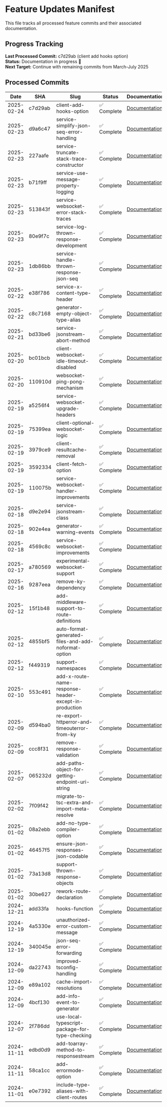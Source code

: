 # Feature Updates Manifest

This file tracks all processed feature commits and their associated documentation.

## Progress Tracking
  
**Last Processed Commit:** c7d29ab (client add hooks option)  
**Status:** Documentation in progress 🔄  
**Next Target:** Continue with remaining commits from March-July 2025

## Processed Commits

| Date | SHA | Slug | Status | Documentation |
|------|-----|------|--------|---------------|
| 2025-02-24 | c7d29ab | client-add-hooks-option | ✅ Complete | [Documentation](./2025-02-24_c7d29ab_client-add-hooks-option.md) |
| 2025-02-23 | d9a6c47 | service-simplify-json-seq-error-handling | ✅ Complete | [Documentation](./2025-02-23_d9a6c47_service-simplify-json-seq-error-handling.md) |
| 2025-02-23 | 227aafe | service-truncate-stack-trace-constructor | ✅ Complete | [Documentation](./2025-02-23_227aafe_service-truncate-stack-trace-constructor.md) |
| 2025-02-23 | b71f9ff | service-use-message-property-logging | ✅ Complete | [Documentation](./2025-02-23_b71f9ff_service-use-message-property-logging.md) |
| 2025-02-23 | 513843f | service-websocket-error-stack-traces | ✅ Complete | [Documentation](./2025-02-23_513843f_service-websocket-error-stack-traces.md) |
| 2025-02-23 | 80e9f7c | service-log-thrown-response-development | ✅ Complete | [Documentation](./2025-02-23_80e9f7c_service-log-thrown-response-development.md) |
| 2025-02-23 | 1db86bb | service-handle-thrown-response-json-seq | ✅ Complete | [Documentation](./2025-02-23_1db86bb_service-handle-thrown-response-json-seq.md) |
| 2025-02-22 | e38f786 | service-x-content-type-header | ✅ Complete | [Documentation](./2025-02-22_e38f786_service-x-content-type-header.md) |
| 2025-02-22 | c8c7168 | generator-empty-object-type-alias | ✅ Complete | [Documentation](./2025-02-22_c8c7168_generator-empty-object-type-alias.md) |
| 2025-02-21 | bd33be6 | service-jsonstream-abort-method | ✅ Complete | [Documentation](./2025-02-21_bd33be6_service-jsonstream-abort-method.md) |
| 2025-02-20 | bc01bcb | client-websocket-idle-timeout-disabled | ✅ Complete | [Documentation](./2025-02-20_bc01bcb_client-websocket-idle-timeout-disabled.md) |
| 2025-02-20 | 110910d | websocket-ping-pong-mechanism | ✅ Complete | [Documentation](./2025-02-20_110910d_websocket-ping-pong-mechanism.md) |
| 2025-02-19 | a5256f4 | service-websocket-upgrade-headers | ✅ Complete | [Documentation](./2025-02-19_a5256f4_service-websocket-upgrade-headers.md) |
| 2025-02-19 | 75399ea | client-optional-websocket-logic | ✅ Complete | [Documentation](./2025-02-19_75399ea_client-optional-websocket-logic.md) |
| 2025-02-19 | 3979ce9 | client-resultcache-removal | ✅ Complete | [Documentation](./2025-02-19_3979ce9_client-resultcache-removal.md) |
| 2025-02-19 | 3592334 | client-fetch-option | ✅ Complete | [Documentation](./2025-02-19_3592334_client-fetch-option.md) |
| 2025-02-19 | 110075b | service-websocket-handler-improvements | ✅ Complete | [Documentation](./2025-02-19_110075b_service-websocket-handler-improvements.md) |
| 2025-02-18 | d9e2e94 | service-jsonstream-class | ✅ Complete | [Documentation](./2025-02-18_d9e2e94_service-jsonstream-class.md) |
| 2025-02-18 | 902e4ea | generator-warning-events | ✅ Complete | [Documentation](./2025-02-18_902e4ea_generator-warning-events.md) |
| 2025-02-18 | 4569c8c | service-websocket-improvements | ✅ Complete | [Documentation](./2025-02-18_4569c8c_service-websocket-improvements.md) |
| 2025-02-17 | a780569 | experimental-websocket-support | ✅ Complete | [Documentation](./2025-02-17_a780569_experimental-websocket-support.md) |
| 2025-02-16 | 9287eea | remove-ky-dependency | ✅ Complete | [Documentation](./2025-02-16_9287eea_remove-ky-dependency.md) |
| 2025-02-12 | 15f1b48 | add-middleware-support-to-route-definitions | ✅ Complete | [Documentation](./2025-02-12_15f1b48_add-middleware-support-to-route-definitions.md) |
| 2025-02-12 | 4855bf5 | auto-format-generated-files-and-add-noformat-option | ✅ Complete | [Documentation](./2025-02-12_4855bf5_auto-format-generated-files-and-add-noformat-option.md) |
| 2025-02-12 | f449319 | support-namespaces | ✅ Complete | [Documentation](./2025-02-12_f449319_support-namespaces.md) |
| 2025-02-10 | 553c491 | add-x-route-name-response-header-except-in-production | ✅ Complete | [Documentation](./2025-02-10_553c491_add-x-route-name-response-header-except-in-production.md) |
| 2025-02-09 | d594ba0 | re-export-httperror-and-timeouterror-from-ky | ✅ Complete | [Documentation](./2025-02-09_d594ba0_re-export-httperror-and-timeouterror-from-ky.md) |
| 2025-02-09 | ccc8f31 | remove-response-validation | ✅ Complete | [Documentation](./2025-02-09_ccc8f31_remove-response-validation.md) |
| 2025-02-07 | 065232d | add-paths-object-for-getting-endpoint-uri-string | ✅ Complete | [Documentation](./2025-02-07_065232d_add-paths-object-for-endpoint-uri-strings.md) |
| 2025-02-02 | 7f09f42 | migrate-to-tsc-extra-and-import-meta-resolve | ✅ Complete | [Documentation](./2025-02-02_7f09f42_migrate-to-tsc-extra-and-import-meta-resolve.md) |
| 2025-01-02 | 08a2ebb | add-no-type-compiler-option | ✅ Complete | [Documentation](./2025-01-02_08a2ebb_add-no-type-compiler-option.md) |
| 2025-01-02 | 46457f5 | ensure-json-responses-json-codable | ✅ Complete | [Documentation](./2025-01-02_46457f5_ensure-json-responses-json-codable.md) |
| 2025-01-02 | 73a13d8 | support-thrown-response-objects | ✅ Complete | [Documentation](./2025-01-02_73a13d8_support-thrown-response-objects.md) |
| 2025-01-02 | 30be627 | rework-route-declaration | ✅ Complete | [Documentation](./2025-01-02_30be627_rework-route-declaration.md) |
| 2024-12-21 | add33fa | hooks-function | ✅ Complete | [Documentation](./2024-12-21_add33fa_hooks-function.md) |
| 2024-12-19 | 4a5330e | unauthorized-error-custom-message | ✅ Complete | [Documentation](./2024-12-19_4a5330e_unauthorized-error-custom-message.md) |
| 2024-12-19 | 340045e | json-seq-error-forwarding | ✅ Complete | [Documentation](./2024-12-19_340045e_json-seq-error-forwarding.md) |
| 2024-12-09 | da22743 | improved-tsconfig-handling | ✅ Complete | [Documentation](./2024-12-09_da22743_improved-tsconfig-handling.md) |
| 2024-12-09 | e89a102 | cache-import-resolutions | ✅ Complete | [Documentation](./2024-12-09_e89a102_cache-import-resolutions.md) |
| 2024-12-09 | 4bcf130 | add-info-event-to-generator | ✅ Complete | [Documentation](./2024-12-09_4bcf130_add-info-event-to-generator.md) |
| 2024-12-07 | 2f786dd | use-local-typescript-package-for-type-checking | ✅ Complete | [Documentation](./2024-12-07_2f786dd_use-local-typescript-package-for-type-checking.md) |
| 2024-11-11 | edbd0d9 | add-toarray-method-to-responsestream | ✅ Complete | [Documentation](./2024-11-11_edbd0d9_add-toarray-method-to-responsestream.md) |
| 2024-11-11 | 58ca1cc | add-errormode-option | ✅ Complete | [Documentation](./2024-11-11_58ca1cc_add-errormode-option.md) |
| 2024-11-01 | e0e7392 | include-type-aliases-with-client-routes | ✅ Complete | [Documentation](./2024-11-01_e0e7392_include-type-aliases-with-client-routes.md) |